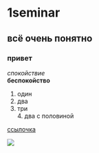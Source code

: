 # 1seminar
## всё очень понятно
### привет
_спокойствие_  
 __беспокойство__
 1. один
 2. два
 2. три  
 	4. два с половиной    
	
[ссылочка](https://docs.google.com/forms/d/e/1FAIpQLSc7D83q_nkvhGiTVHQ_gOb5gcf2BpOLKgtEMxrueFMUaVpoSw/formResponse "комментарий")
	
![](https://cdn.wallpapersafari.com/37/76/A6n0Zs.jpg)
